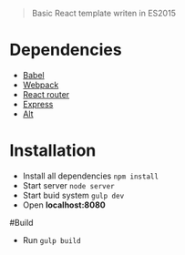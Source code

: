 > Basic React template writen in ES2015

# Dependencies
- [Babel](https://babeljs.io)
- [Webpack](http://webpack.github.io/)
- [React router](http://rackt.github.io/react-router/)
- [Express](http://expressjs.com/)
- [Alt](http://alt.js.org/)

# Installation
- Install all dependencies `npm install`
- Start server `node server`
- Start buid system `gulp dev`
- Open **localhost:8080**

#Build
- Run `gulp build`